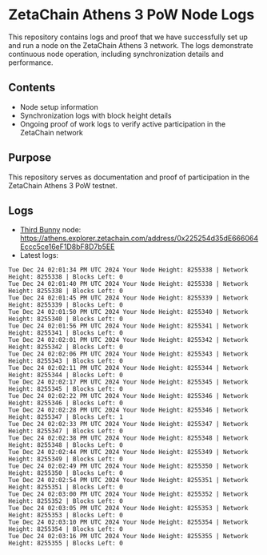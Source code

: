 # ZetaChain Athens 3 PoW Node Logs
This repository contains logs and proof that we have successfully set up and run a node on the ZetaChain Athens 3 network. The logs demonstrate continuous node operation, including synchronization details and performance.

## Contents
- Node setup information
- Synchronization logs with block height details
- Ongoing proof of work logs to verify active participation in the ZetaChain network

## Purpose
This repository serves as documentation and proof of participation in the ZetaChain Athens 3 PoW testnet.

## Logs

- [Third Bunny](https://thirdbunny.xyz/) node: https://athens.explorer.zetachain.com/address/0x225254d35dE666064Eccc5ce16eF1D8bF8D7b5EE
- Latest logs:
```
Tue Dec 24 02:01:34 PM UTC 2024 Your Node Height: 8255338 | Network Height: 8255338 | Blocks Left: 0
Tue Dec 24 02:01:40 PM UTC 2024 Your Node Height: 8255338 | Network Height: 8255338 | Blocks Left: 0
Tue Dec 24 02:01:45 PM UTC 2024 Your Node Height: 8255339 | Network Height: 8255339 | Blocks Left: 0
Tue Dec 24 02:01:50 PM UTC 2024 Your Node Height: 8255340 | Network Height: 8255340 | Blocks Left: 0
Tue Dec 24 02:01:56 PM UTC 2024 Your Node Height: 8255341 | Network Height: 8255341 | Blocks Left: 0
Tue Dec 24 02:02:01 PM UTC 2024 Your Node Height: 8255342 | Network Height: 8255342 | Blocks Left: 0
Tue Dec 24 02:02:06 PM UTC 2024 Your Node Height: 8255343 | Network Height: 8255343 | Blocks Left: 0
Tue Dec 24 02:02:11 PM UTC 2024 Your Node Height: 8255344 | Network Height: 8255344 | Blocks Left: 0
Tue Dec 24 02:02:17 PM UTC 2024 Your Node Height: 8255345 | Network Height: 8255345 | Blocks Left: 0
Tue Dec 24 02:02:22 PM UTC 2024 Your Node Height: 8255346 | Network Height: 8255346 | Blocks Left: 0
Tue Dec 24 02:02:28 PM UTC 2024 Your Node Height: 8255346 | Network Height: 8255347 | Blocks Left: 1
Tue Dec 24 02:02:33 PM UTC 2024 Your Node Height: 8255347 | Network Height: 8255347 | Blocks Left: 0
Tue Dec 24 02:02:38 PM UTC 2024 Your Node Height: 8255348 | Network Height: 8255348 | Blocks Left: 0
Tue Dec 24 02:02:44 PM UTC 2024 Your Node Height: 8255349 | Network Height: 8255349 | Blocks Left: 0
Tue Dec 24 02:02:49 PM UTC 2024 Your Node Height: 8255350 | Network Height: 8255350 | Blocks Left: 0
Tue Dec 24 02:02:54 PM UTC 2024 Your Node Height: 8255351 | Network Height: 8255351 | Blocks Left: 0
Tue Dec 24 02:03:00 PM UTC 2024 Your Node Height: 8255352 | Network Height: 8255352 | Blocks Left: 0
Tue Dec 24 02:03:05 PM UTC 2024 Your Node Height: 8255353 | Network Height: 8255353 | Blocks Left: 0
Tue Dec 24 02:03:10 PM UTC 2024 Your Node Height: 8255354 | Network Height: 8255354 | Blocks Left: 0
Tue Dec 24 02:03:16 PM UTC 2024 Your Node Height: 8255355 | Network Height: 8255355 | Blocks Left: 0
```
